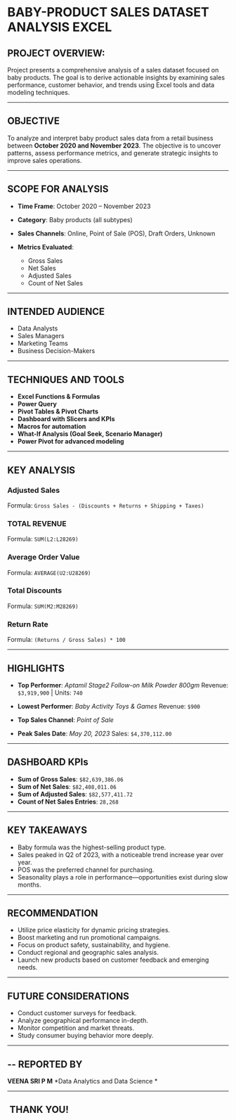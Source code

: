 #  BABY-PRODUCT SALES DATASET ANALYSIS EXCEL

##  PROJECT OVERVIEW:

Project presents a comprehensive analysis of a sales dataset focused on baby products. The goal is to derive actionable insights by examining sales performance, customer behavior, and trends using Excel tools and data modeling techniques.

---

##  OBJECTIVE

To analyze and interpret baby product sales data from a retail business between **October 2020 and November 2023**. The objective is to uncover patterns, assess performance metrics, and generate strategic insights to improve sales operations.

---

##  SCOPE FOR ANALYSIS

* **Time Frame**: October 2020 – November 2023
* **Category**: Baby products (all subtypes)
* **Sales Channels**: Online, Point of Sale (POS), Draft Orders, Unknown
* **Metrics Evaluated**:

  * Gross Sales
  * Net Sales
  * Adjusted Sales
  * Count of Net Sales

---

##  INTENDED AUDIENCE

* Data Analysts
* Sales Managers
* Marketing Teams
* Business Decision-Makers

---

##  TECHNIQUES AND TOOLS

* **Excel Functions & Formulas**
* **Power Query**
* **Pivot Tables & Pivot Charts**
* **Dashboard with Slicers and KPIs**
* **Macros for automation**
* **What-If Analysis (Goal Seek, Scenario Manager)**
* **Power Pivot for advanced modeling**

---

## KEY ANALYSIS
###  Adjusted Sales

Formula: `Gross Sales - (Discounts + Returns + Shipping + Taxes)`

###  TOTAL REVENUE

Formula: `SUM(L2:L28269)`

###  Average Order Value

Formula: `AVERAGE(U2:U28269)`

###  Total Discounts

Formula: `SUM(M2:M28269)`

###  Return Rate

Formula: `(Returns / Gross Sales) * 100`

---

## HIGHLIGHTS

* **Top Performer**: *Aptamil Stage2 Follow-on Milk Powder 800gm*
  Revenue: `$3,919,900` | Units: `740`

* **Lowest Performer**: *Baby Activity Toys & Games*
  Revenue: `$900`

* **Top Sales Channel**: *Point of Sale*

* **Peak Sales Date**: *May 20, 2023*
  Sales: `$4,370,112.00`

---

##  DASHBOARD KPIs

* **Sum of Gross Sales**: `$82,639,386.06`
* **Sum of Net Sales**: `$82,408,011.06`
* **Sum of Adjusted Sales**: `$82,577,411.72`
* **Count of Net Sales Entries**: `28,268`

---

##  KEY TAKEAWAYS

* Baby formula was the highest-selling product type.
* Sales peaked in Q2 of 2023, with a noticeable trend increase year over year.
* POS was the preferred channel for purchasing.
* Seasonality plays a role in performance—opportunities exist during slow months.

---

##  RECOMMENDATION

* Utilize price elasticity for dynamic pricing strategies.
* Boost marketing and run promotional campaigns.
* Focus on product safety, sustainability, and hygiene.
* Conduct regional and geographic sales analysis.
* Launch new products based on customer feedback and emerging needs.

---

##  FUTURE CONSIDERATIONS

* Conduct customer surveys for feedback.
* Analyze geographical performance in-depth.
* Monitor competition and market threats.
* Study consumer buying behavior more deeply.

---

## -- REPORTED BY

**VEENA SRI P M**
\*Data Analytics and Data Science \*

---

##  THANK YOU!
